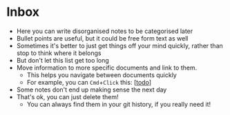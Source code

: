 # Inbox

- Here you can write disorganised notes to be categorised later
- Bullet points are useful, but it could be free form text as well
- Sometimes it's better to just get things off your mind quickly, rather than stop to think where it belongs
- But don't let this list get too long
- Move information to more specific documents and link to them.
  - This helps you navigate between documents quickly
  - For example, you can `Cmd`+`Click` this: [[todo]]
- Some notes don't end up making sense the next day
- That's ok, you can just delete them!
  - You can always find them in your git history, if you really need it!

[//begin]: # "Autogenerated link references for markdown compatibility"
[todo]: todo "Todo"
[//end]: # "Autogenerated link references"
